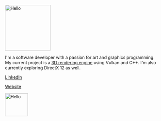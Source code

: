 <a href="https://github.com/azer89/HelloVulkan">
<img width="150" alt="Hello" src="https://github.com/azer89/azer89/assets/790432/a91ace65-e5f3-4123-8ef4-6aee0ec2216b">
</a>


I'm a software developer with a passion for art and graphics programming. My current project is a [3D rendering engine](https://github.com/azer89/HelloVulkan) using Vulkan and C++. I'm also currently exploring DirectX 12 as well.

[LinkedIn](https://www.linkedin.com/in/reza-uw/)

[Website](https://www.reza.graphics/)

<img height="75" alt="Hello" src="https://github.com/azer89/azer89/assets/790432/add0baf1-d1ed-4875-86a6-2326bbad1a2c">
